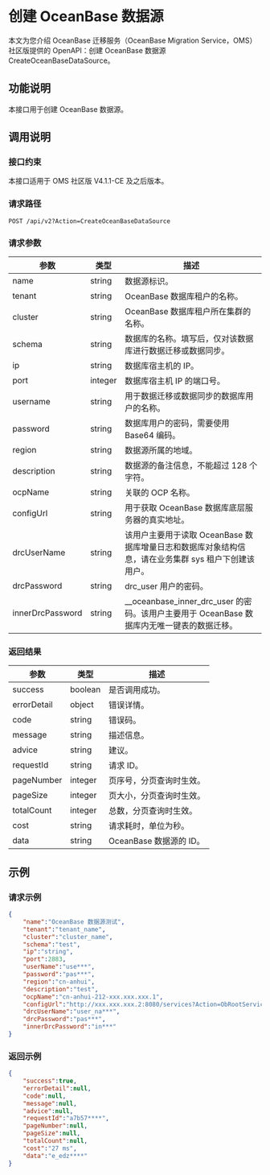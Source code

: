 
# 创建 OceanBase 数据源

本文为您介绍 OceanBase 迁移服务（OceanBase Migration Service，OMS）社区版提供的 OpenAPI：创建 OceanBase 数据源 CreateOceanBaseDataSource。

## 功能说明

本接口用于创建 OceanBase 数据源。

## 调用说明

### 接口约束

本接口适用于 OMS 社区版 V4.1.1-CE 及之后版本。

### 请求路径

`POST /api/v2?Action=CreateOceanBaseDataSource`

### 请求参数

|     参数     |        类型        |           描述           |
|------------|------------------|------------------------|
| name    | string          | 数据源标识。                |
| tenant    | string          | OceanBase 数据库租户的名称。                |
| cluster    | string          | OceanBase 数据库租户所在集群的名称。                |
| schema    | string          | 数据库的名称。填写后，仅对该数据库进行数据迁移或数据同步。             |
| ip | string | 数据库宿主机的 IP。 |
| port       | integer           | 数据库宿主机 IP 的端口号。                |
| username     | string           | 用于数据迁移或数据同步的数据库用户的名称。               |
| password  | string           | 数据库用户的密码，需要使用 Base64 编码。              |
| region   | string | 数据源所属的地域。                  |
| description | string | 数据源的备注信息，不能超过 128 个字符。                |
| ocpName | string | 关联的 OCP 名称。                |
| configUrl | string | 用于获取 OceanBase 数据库底层服务器的真实地址。               |
| drcUserName | string |该用户主要用于读取 OceanBase 数据库增量日志和数据库对象结构信息，请在业务集群 sys 租户下创建该用户。                |
| drcPassword | string |drc_user 用户的密码。               |
| innerDrcPassword | string | __oceanbase_inner_drc_user 的密码。该用户主要用于 OceanBase 数据库内无唯一键表的数据迁移。                |

### 返回结果

|     参数     |        类型        |           描述           |
|------------|------------------|------------------------|
| success    | boolean          | 是否调用成功。                |
| errorDetail | object | 错误详情。|
| code       | string           | 错误码。                   |
| message    | string           | 描述信息。                  |
| advice     | string           | 建议。                    |
| requestId  | string           | 请求 ID。                 |
| pageNumber | integer | 页序号，分页查询时生效。                  |
| pageSize   | integer | 页大小，分页查询时生效。                  |
| totalCount | integer | 总数，分页查询时生效。                  |
| cost       | string           | 请求耗时，单位为秒。                  |
| data       | string           | OceanBase 数据源的 ID。 |

## 示例

### 请求示例

```JSON
{
    "name":"OceanBase 数据源测试",
    "tenant":"tenant_name",
    "cluster":"cluster_name",
    "schema":"test",
    "ip":"string",
    "port":2883,
    "userName":"use***",
    "password":"pas***",
    "region":"cn-anhui",
    "description":"test",
    "ocpName":"cn-anhui-212-xxx.xxx.xxx.1",
    "configUrl":"http://xxx.xxx.xxx.2:8080/services?Action=ObRootServiceInfo&User_ID=alibaba&UID=ocpmaster&ObRegion=ob_1***29.admin",
    "drcUserName":"user_na***",
    "drcPassword":"pas***",
    "innerDrcPassword":"in***"
}
```

### 返回示例

```JSON
{
    "success":true,
    "errorDetail":null,
    "code":null,
    "message":null,
    "advice":null,
    "requestId":"a7b57****",
    "pageNumber":null,
    "pageSize":null,
    "totalCount":null,
    "cost":"27 ms",
    "data":"e_edz****"
}
```
